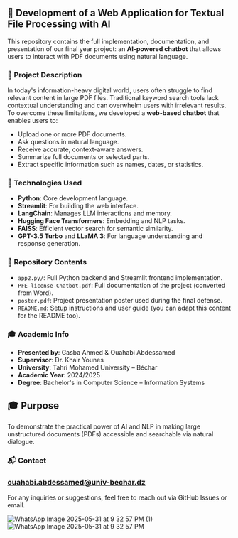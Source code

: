 

## 🧠 Development of a Web Application for Textual File Processing with AI

This repository contains the full implementation, documentation, and presentation of our final year project: an **AI-powered chatbot** that allows users to interact with PDF documents using natural language.

### 📄 Project Description

In today's information-heavy digital world, users often struggle to find relevant content in large PDF files. Traditional keyword search tools lack contextual understanding and can overwhelm users with irrelevant results. To overcome these limitations, we developed a **web-based chatbot** that enables users to:

* Upload one or more PDF documents.
* Ask questions in natural language.
* Receive accurate, context-aware answers.
* Summarize full documents or selected parts.
* Extract specific information such as names, dates, or statistics.

### 🔧 Technologies Used

* **Python**: Core development language.
* **Streamlit**: For building the web interface.
* **LangChain**: Manages LLM interactions and memory.
* **Hugging Face Transformers**: Embedding and NLP tasks.
* **FAISS**: Efficient vector search for semantic similarity.
* **GPT-3.5 Turbo** and **LLaMA 3**: For language understanding and response generation.

### 📁 Repository Contents

* `app2.py/`: Full Python backend and Streamlit frontend implementation.
* `PFE-license-Chatbot.pdf`: Full documentation of the project (converted from Word).
* `poster.pdf`: Project presentation poster used during the final defense.
* `README.md`: Setup instructions and user guide (you can adapt this content for the README too).

### 🎓 Academic Info

* **Presented by**: Gasba Ahmed & Ouahabi Abdessamed
* **Supervisor**: Dr. Khair Younes
* **University**: Tahri Mohamed University – Béchar
* **Academic Year**: 2024/2025
* **Degree**: Bachelor's in Computer Science – Information Systems
## 🎓 Purpose
To demonstrate the practical power of AI and NLP in making large unstructured documents (PDFs) accessible and searchable via natural dialogue.
### 📬 Contact
### ouahabi.abdessamed@univ-bechar.dz

For any inquiries or suggestions, feel free to reach out via GitHub Issues or email.

![WhatsApp Image 2025-05-31 at 9 32 57 PM (1)](https://github.com/user-attachments/assets/ff839754-dc5b-4c97-bdb5-2d50204791df)
![WhatsApp Image 2025-05-31 at 9 32 57 PM](https://github.com/user-attachments/assets/9684b238-4d25-4038-af1f-b3209cce6d1a)
